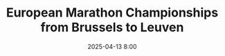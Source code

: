 ---
title: European Marathon Championships from Brussels to Leuven
location: Brussels to Leuven, Belgium
date: 2025-04-13 8:00
latitude: 50.84264734480324
longitude: 4.3626603405730355
results:
  - place: ND
    name: Conor O'Laughlin
    time: 2.49.04
    category: M
    note: 
---